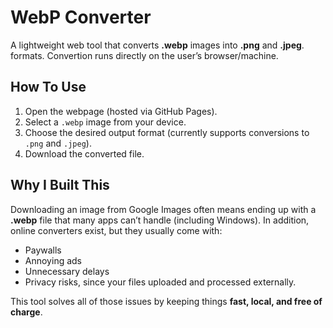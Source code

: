 # WebP Converter

A lightweight web tool that converts **.webp** images into **.png** and **.jpeg**. formats. Convertion runs directly on the user’s browser/machine.

## How To Use

1. Open the webpage (hosted via GitHub Pages).
2. Select a `.webp` image from your device.
3. Choose the desired output format (currently supports conversions to `.png` and `.jpeg`).
4. Download the converted file.

## Why I Built This

Downloading an image from Google Images often means ending up with a **.webp** file that many apps can’t handle (including Windows). In addition, online converters exist, but they usually come with:

  * Paywalls
  * Annoying ads
  * Unnecessary delays
  * Privacy risks, since your files uploaded and processed externally.

This tool solves all of those issues by keeping things **fast, local, and free of charge**.

